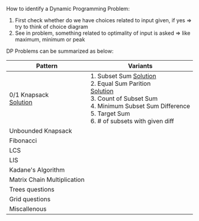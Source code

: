 How to identify a Dynamic Programming Problem:

1. First check whether do we have choices related to input given, if yes => try to think of choice diagram
2. See in problem, something related to optimality of input is asked => like maximum, minimum or peak


DP Problems can be summarized as below:


| Pattern | Variants |
| - | - |
| 0/1 Knapsack <br> [Solution](https://github.com/pranjalsaxena10/DSA-problems-solutions/blob/dynamic-programming/Dynamic-Programming/0-1_Knapsack/Solution.java) | 1. Subset Sum [Solution](https://github.com/pranjalsaxena10/DSA-problems-solutions/blob/dynamic-programming/Dynamic-Programming/Subset-sum-and-equal-sum-partition/Solution.java)<br>2. Equal Sum Parition<br>[Solution](https://github.com/pranjalsaxena10/DSA-problems-solutions/blob/dynamic-programming/Dynamic-Programming/Subset-sum-and-equal-sum-partition/Solution.java)<br>3. Count of Subset Sum <br>4. Minimum Subset Sum Difference<br> 5. Target Sum<br> 6. # of subsets with given diff |
| Unbounded Knapsack |   |
| Fibonacci |   |
| LCS |   |
| LIS |   |
| Kadane's Algorithm |   |
| Matrix Chain Multiplication |   |
| Trees questions |   |
| Grid questions |   |
| Miscallenous |   |
